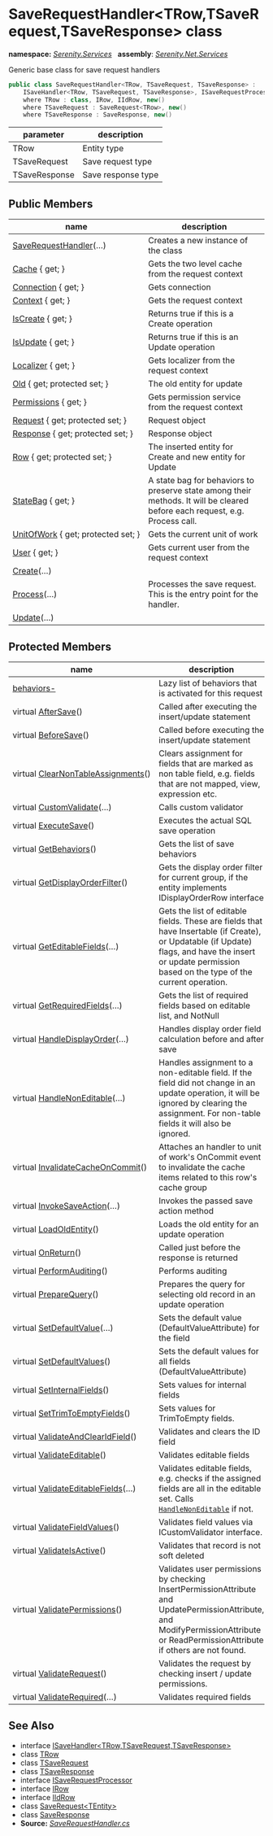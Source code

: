 # SaveRequestHandler&lt;TRow,TSaveRequest,TSaveResponse&gt; class
**namespace:** *[Serenity.Services](../README.md#serenity.services-namespace)*   **assembly**: *[Serenity.Net.Services](../README.md)*

Generic base class for save request handlers

```csharp
public class SaveRequestHandler<TRow, TSaveRequest, TSaveResponse> : 
    ISaveHandler<TRow, TSaveRequest, TSaveResponse>, ISaveRequestProcessor
    where TRow : class, IRow, IIdRow, new()
    where TSaveRequest : SaveRequest<TRow>, new()
    where TSaveResponse : SaveResponse, new()
```

| parameter | description |
| --- | --- |
| TRow | Entity type |
| TSaveRequest | Save request type |
| TSaveResponse | Save response type |

## Public Members

| name | description |
| --- | --- |
| [SaveRequestHandler](SaveRequestHandler-3/SaveRequestHandler.md)(…) | Creates a new instance of the class |
| [Cache](SaveRequestHandler-3/Cache.md) { get; } | Gets the two level cache from the request context |
| [Connection](SaveRequestHandler-3/Connection.md) { get; } | Gets connection |
| [Context](SaveRequestHandler-3/Context.md) { get; } | Gets the request context |
| [IsCreate](SaveRequestHandler-3/IsCreate.md) { get; } | Returns true if this is a Create operation |
| [IsUpdate](SaveRequestHandler-3/IsUpdate.md) { get; } | Returns true if this is an Update operation |
| [Localizer](SaveRequestHandler-3/Localizer.md) { get; } | Gets localizer from the request context |
| [Old](SaveRequestHandler-3/Old.md) { get; protected set; } | The old entity for update |
| [Permissions](SaveRequestHandler-3/Permissions.md) { get; } | Gets permission service from the request context |
| [Request](SaveRequestHandler-3/Request.md) { get; protected set; } | Request object |
| [Response](SaveRequestHandler-3/Response.md) { get; protected set; } | Response object |
| [Row](SaveRequestHandler-3/Row.md) { get; protected set; } | The inserted entity for Create and new entity for Update |
| [StateBag](SaveRequestHandler-3/StateBag.md) { get; } | A state bag for behaviors to preserve state among their methods. It will be cleared before each request, e.g. Process call. |
| [UnitOfWork](SaveRequestHandler-3/UnitOfWork.md) { get; protected set; } | Gets the current unit of work |
| [User](SaveRequestHandler-3/User.md) { get; } | Gets current user from the request context |
| [Create](SaveRequestHandler-3/Create.md)(…) |  |
| [Process](SaveRequestHandler-3/Process.md)(…) | Processes the save request. This is the entry point for the handler. |
| [Update](SaveRequestHandler-3/Update.md)(…) |  |

## Protected Members

| name | description |
| --- | --- |
| [behaviors-](SaveRequestHandler-3/behaviors-.md) | Lazy list of behaviors that is activated for this request |
| virtual [AfterSave](SaveRequestHandler-3/AfterSave.md)() | Called after executing the insert/update statement |
| virtual [BeforeSave](SaveRequestHandler-3/BeforeSave.md)() | Called before executing the insert/update statement |
| virtual [ClearNonTableAssignments](SaveRequestHandler-3/ClearNonTableAssignments.md)() | Clears assignment for fields that are marked as non table field, e.g. fields that are not mapped, view, expression etc. |
| virtual [CustomValidate](SaveRequestHandler-3/CustomValidate.md)(…) | Calls custom validator |
| virtual [ExecuteSave](SaveRequestHandler-3/ExecuteSave.md)() | Executes the actual SQL save operation |
| virtual [GetBehaviors](SaveRequestHandler-3/GetBehaviors.md)() | Gets the list of save behaviors |
| virtual [GetDisplayOrderFilter](SaveRequestHandler-3/GetDisplayOrderFilter.md)() | Gets the display order filter for current group, if the entity implements IDisplayOrderRow interface |
| virtual [GetEditableFields](SaveRequestHandler-3/GetEditableFields.md)(…) | Gets the list of editable fields. These are fields that have Insertable (if Create), or Updatable (if Update) flags, and have the insert or update permission based on the type of the current operation. |
| virtual [GetRequiredFields](SaveRequestHandler-3/GetRequiredFields.md)(…) | Gets the list of required fields based on editable list, and NotNull |
| virtual [HandleDisplayOrder](SaveRequestHandler-3/HandleDisplayOrder.md)(…) | Handles display order field calculation before and after save |
| virtual [HandleNonEditable](SaveRequestHandler-3/HandleNonEditable.md)(…) | Handles assignment to a non-editable field. If the field did not change in an update operation, it will be ignored by clearing the assignment. For non-table fields it will also be ignored. |
| virtual [InvalidateCacheOnCommit](SaveRequestHandler-3/InvalidateCacheOnCommit.md)() | Attaches an handler to unit of work's OnCommit event to invalidate the cache items related to this row's cache group |
| virtual [InvokeSaveAction](SaveRequestHandler-3/InvokeSaveAction.md)(…) | Invokes the passed save action method |
| virtual [LoadOldEntity](SaveRequestHandler-3/LoadOldEntity.md)() | Loads the old entity for an update operation |
| virtual [OnReturn](SaveRequestHandler-3/OnReturn.md)() | Called just before the response is returned |
| virtual [PerformAuditing](SaveRequestHandler-3/PerformAuditing.md)() | Performs auditing |
| virtual [PrepareQuery](SaveRequestHandler-3/PrepareQuery.md)() | Prepares the query for selecting old record in an update operation |
| virtual [SetDefaultValue](SaveRequestHandler-3/SetDefaultValue.md)(…) | Sets the default value (DefaultValueAttribute) for the field |
| virtual [SetDefaultValues](SaveRequestHandler-3/SetDefaultValues.md)() | Sets the default values for all fields (DefaultValueAttribute) |
| virtual [SetInternalFields](SaveRequestHandler-3/SetInternalFields.md)() | Sets values for internal fields |
| virtual [SetTrimToEmptyFields](SaveRequestHandler-3/SetTrimToEmptyFields.md)() | Sets values for TrimToEmpty fields. |
| virtual [ValidateAndClearIdField](SaveRequestHandler-3/ValidateAndClearIdField.md)() | Validates and clears the ID field |
| virtual [ValidateEditable](SaveRequestHandler-3/ValidateEditable.md)() | Validates editable fields |
| virtual [ValidateEditableFields](SaveRequestHandler-3/ValidateEditableFields.md)(…) | Validates editable fields, e.g. checks if the assigned fields are all in the editable set. Calls [`HandleNonEditable`](SaveRequestHandler-3/HandleNonEditable.md) if not. |
| virtual [ValidateFieldValues](SaveRequestHandler-3/ValidateFieldValues.md)() | Validates field values via ICustomValidator interface. |
| virtual [ValidateIsActive](SaveRequestHandler-3/ValidateIsActive.md)() | Validates that record is not soft deleted |
| virtual [ValidatePermissions](SaveRequestHandler-3/ValidatePermissions.md)() | Validates user permissions by checking InsertPermissionAttribute and UpdatePermissionAttribute, and ModifyPermissionAttribute or ReadPermissionAttribute if others are not found. |
| virtual [ValidateRequest](SaveRequestHandler-3/ValidateRequest.md)() | Validates the request by checking insert / update permissions. |
| virtual [ValidateRequired](SaveRequestHandler-3/ValidateRequired.md)(…) | Validates required fields |

## See Also

* interface [ISaveHandler&lt;TRow,TSaveRequest,TSaveResponse&gt;](ISaveHandler-3.md)
* class [TRow](../Serenity.Net.Services/SaveRequestHandler-3.TRow.md)
* class [TSaveRequest](../Serenity.Net.Services/SaveRequestHandler-3.TSaveRequest.md)
* class [TSaveResponse](../Serenity.Net.Services/SaveRequestHandler-3.TSaveResponse.md)
* interface [ISaveRequestProcessor](ISaveRequestProcessor.md)
* interface [IRow](../Serenity.Net.Entity/../Serenity.Data/IRow.md)
* interface [IIdRow](../Serenity.Net.Entity/../Serenity.Data/IIdRow.md)
* class [SaveRequest&lt;TEntity&gt;](SaveRequest-1.md)
* class [SaveResponse](SaveResponse.md)
* **Source:** *[SaveRequestHandler.cs](https://github.com/serenity-is/Serenity/blob/master/src/Serenity.Net.Services/RequestHandlers/Save/SaveRequestHandler.cs)*